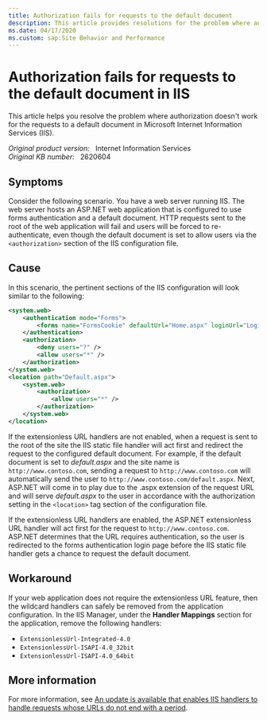 ```yaml
---
title: Authorization fails for requests to the default document
description: This article provides resolutions for the problem where authorization fails for requests to the default document even though the default document is allowed in the authorization tag.
ms.date: 04/17/2020
ms.custom: sap:Site Behavior and Performance
---
```

# Authorization fails for requests to the default document in IIS

This article helps you resolve the problem where authorization doesn't work for the requests to a default document in Microsoft Internet Information Services (IIS).

_Original product version:_ &nbsp; Internet Information Services  
_Original KB number:_ &nbsp; 2620604

## Symptoms

Consider the following scenario. You have a web server running IIS. The web server hosts an ASP.NET web application that is configured to use forms authentication and a default document. HTTP requests sent to the root of the web application will fail and users will be forced to re-authenticate, even though the default document is set to allow users via the `<authorization>` section of the IIS configuration file.

## Cause

In this scenario, the pertinent sections of the IIS configuration will look similar to the following:

```xml
<system.web>
    <authentication mode="Forms">
        <forms name="FormsCookie" defaultUrl="Home.aspx" loginUrl="Login.aspx" path="/" />
    </authentication>
    <authorization>
        <deny users="?" />
        <allow users="*" />
    </authorization>
</system.web>
<location path="Default.aspx">
    <system.web>
        <authorization>
            <allow users="*" />
        </authorization>
    </system.web>
</location>
```

If the extensionless URL handlers are not enabled, when a request is sent to the root of the site the IIS static file handler will act first and redirect the request to the configured default document. For example, if the default document is set to *default.aspx* and the site name is `http://www.contoso.com`, sending a request to `http://www.contoso.com` will automatically send the user to `http://www.contoso.com/default.aspx`. Next, ASP.NET will come in to play due to the .aspx extension of the request URL and will serve *default.aspx* to the user in accordance with the authorization setting in the `<location>` tag section of the configuration file.

If the extensionless URL handlers are enabled, the ASP.NET extensionless URL handler will act first for the request to `http://www.contoso.com`. ASP.NET determines that the URL requires authentication, so the user is redirected to the forms authentication login page before the IIS static file handler gets a chance to request the default document.

## Workaround

If your web application does not require the extensionless URL feature, then the wildcard handlers can safely be removed from the application configuration. In the IIS Manager, under the **Handler Mappings** section for the application, remove the following handlers:

- `ExtensionlessUrl-Integrated-4.0`
- `ExtensionlessUrl-ISAPI-4.0_32bit`
- `ExtensionlessUrl-ISAPI-4.0_64bit`

## More information

For more information, see [An update is available that enables IIS handlers to handle requests whose URLs do not end with a period](https://support.microsoft.com/help/980368).

